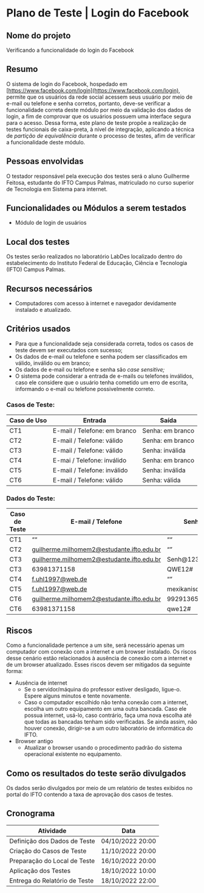 # Plano de Teste | Login do Facebook

## Nome do projeto

Verificando a funcionalidade do login do Facebook

## Resumo

O sistema de login do Facebook, hospedado em [https://www.facebook.com/login](https://www.facebook.com/login), permite que os usuários da rede social acessem seus usuário por meio de e-mail ou telefone e senha corretos, portanto, deve-se verificar a funcionalidade correta deste módulo por meio da validação dos dados de login, a fim de comprovar que os usuários possuem uma interface segura para o acesso. Dessa forma, este plano de teste propõe a realização de testes funcionais de caixa-preta, à nível de integração, aplicando a técnica de *partição de equivalência* durante o processo de testes, afim de verificar a funcionalidade deste módulo.

## Pessoas envolvidas

O testador responsável pela execução dos testes será o aluno Guilherme Feitosa, estudante do IFTO Campus Palmas, matriculado no curso superior de Tecnologia em Sistema para internet.

## Funcionalidades ou Módulos a serem testados

- Módulo de login de usuários

## Local dos testes

Os testes serão realizados no laboratório LabDes localizado dentro do estabelecimento do Instituto Federal de Educação, Ciência e Tecnologia (IFTO) Campus Palmas.

## Recursos necessários

- Computadores com acesso à internet e navegador devidamente instalado e atualizado.

## Critérios usados

- Para que a funcionalidade seja considerada correta, todos os casos de teste devem ser
executados com sucesso;
- Os dados de e-mail ou telefone e senha podem ser classificados em válido, inválido ou em branco;
- Os dados de e-mail ou telefone e senha são *case sensitive;*
- O sistema pode considerar a entrada de e-mails ou telefones inválidos, caso ele considere que o usuário tenha cometido um erro de escrita, informando o e-mail ou telefone possivelmente correto.

### **Casos de Teste:**

| Caso de Uso | Entrada | Saída |
| --- | --- | --- |
| CT1 | E-mail / Telefone: em branco | Senha: em branco | O sistema exibe a mensagem “O email ou o número de celular que você inseriu não está conectado a uma conta. Encontre sua conta e entre.” |
| CT2 | E-mail / Telefone: válido | Senha: em branco | O sistema exibe a mensagem “A senha inserida está incorreta. Esqueceu a senha?” |
| CT3 | E-mail / Telefone: válido | Senha: inválida | O sistema exibe a mensagem “A senha inserida está incorreta. Esqueceu a senha?” |
| CT4 | E-mai / Telefone: inválido | Senha: em branco | O sistema exibe a mensagem “O email que você inseriu não está conectado a uma conta. Crie uma nova conta do Facebook.” |
| CT5 | E-mail / Telefone: inválido | Senha: inválida | O sistema exibe a mensagem “O email que você inseriu não está conectado a uma conta. Crie uma nova conta do Facebook.” |
| CT6 | E-mail / Telefone: válido | Senha: válida | Usuário redirecionado para a Página Inicial |

### **Dados do Teste:**

| Caso de Teste | E-mail / Telefone | Senha |
| --- | --- | --- |
| CT1 | ““ | ““ |
| CT2 | guilherme.milhomem2@estudante.ifto.edu.br | “” |
| CT3 | guilherme.milhomem2@estudante.ifto.edu.br | Senh@123 |
| CT3 | 63981371158 | QWE12# |
| CT4 | f.uhl1997@web.de | “” |
| CT5 | f.uhl1997@web.de | mexikanischesper |
| CT6 | guilherme.milhomem2@estudante.ifto.edu.br | 992913656 |
| CT6 | 63981371158 | qwe12# |

## Riscos

Como a funcionalidade pertence a um site, será necessário apenas um computador
com conexão com a internet e um browser instalado. Os riscos desse cenário estão
relacionados à ausência de conexão com a internet e de um browser atualizado. Esses
riscos devem ser mitigados da seguinte forma:

- Ausência de internet
    - Se o servidor/máquina do professor estiver desligado, ligue-o. Espere alguns
    minutos e tente novamente.
    - Caso o computador escolhido não tenha conexão com a internet, escolha um outro
    equipamento em uma outra bancada. Caso ele possua internet, usá-lo, caso
    contrário, faça uma nova escolha até que todas as bancadas tenham sido
    verificadas. Se ainda assim, não houver conexão, dirigir-se a um outro laboratório
    de informática do IFTO.
- Browser antigo
    - Atualizar o browser usando o procedimento padrão do sistema operacional
    existente no equipamento.

## Como os resultados do teste serão divulgados

Os dados serão divulgados por meio de um relatório de testes exibidos no portal do IFTO contendo a taxa de aprovação dos casos de testes.

## Cronograma
| Atividade | Data |
| --- | --- |
| Definição dos Dados de Teste | 04/10/2022 20:00 |
| Criação do Casos de Teste | 11/10/2022 20:00 |
| Preparação do Local de Teste | 16/10/2022 20:00 |
| Aplicação dos Testes | 18/10/2022 10:00 |
| Entrega do Relatório de Teste | 18/10/2022 22:00 |
